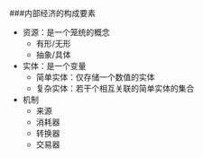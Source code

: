 ###内部经济的构成要素
- 资源：是一个笼统的概念
    - 有形/无形
    - 抽象/具体
- 实体：是一个变量
    - 简单实体：仅存储一个数值的实体
    - 复杂实体：若干个相互关联的简单实体的集合
- 机制
    - 来源
    - 消耗器
    - 转换器
    - 交易器